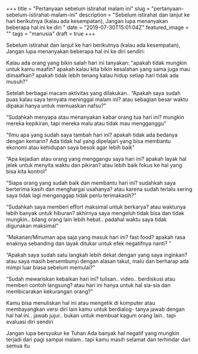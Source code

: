 +++
title = "Pertanyaan sebelum istirahat malam ini"
slug = "pertanyaan-sebelum-istirahat-malam-ini"
description = "Sebelum istirahat dan lanjut ke hari berikutnya (kalau ada kesempatan), Jangan lupa menanyakan beberapa hal ini ke diri "
date = "2019-07-30T15:01:04Z"
featured_image = ""
tags = "manusia"
draft = true
+++ 
 
Sebelum istirahat dan lanjut ke hari berikutnya (kalau ada kesempatan), 
Jangan lupa menanyakan beberapa hal ini ke diri sendiri:

Kalau ada orang yang bikin salah hari ini
tanyakan: “apakah tidak mungkin untuk kamu maafin? apakah kalau kita bikin kesalahan yang sama juga mau dimaafkan? apakah tidak lebih tenang kalau hidup setiap hari tidak ada musuh?"

Setelah berbagai macam aktivitas yang dilakukan..
“Apakah saya sudah puas kalau saya ternyata meninggal malam ini? atau sebagian besar waktu dipakai hanya untuk memuaskan nafsu?"

“Sudahkah menyapa atau menanyakan kabar orang tua hari ini? mungkin mereka kepikiran, tapi mereka malu atau tidak mau mengganggu"

"Ilmu apa yang sudah saya tambah hari ini? apakah tidak ada bedanya dengan kemarin? Ada tidak hal yang dipelajari yang bisa membantu ekonomi atau kehidupan saya besok agar lebih baik"

“Apa kejadian atau orang yang menggangu saya hari ini? apakah layak hal jelek untuk menyita waktu dan pikiran? atau lebih baik fokus ke hal yang bisa kita kontrol"

“Siapa orang yang sudah baik dan membantu hari ini? sudahkah saya berterima kasih dan menghargai usahanya? atau karena sudah terlalu sering saya tidak lagi menganggap tidak perlu terimakasih?"

“Sudahkah saya memberi effort maksimal untuk berkarya? atau waktunya lebih banyak untuk hiburan? akhirnya saya mengeluh tidak bisa dan tidak mungkin.. bilang orang lain lebih hebat.. padahal waktu saya tidak digunakan maksimal"

“Makanan/Minuman apa saja yang masuk hari ini? fast food? apakah rasa enaknya sebanding dan layak ditukar untuk efek negatifnya nanti? "

“Apakah saya sudah satu langkah lebih dekat dengan yang saya inginkan? atau saya masih bersembunyi dengan alasan takut, malu dan berharap ada mimpi luar biasa sebelum memulai?"

“Sudah mewariskan kebaikan hari ini? tulisan.. video.. berdiskusi atau memberi contoh langsung? atau hari ini hanya untuk hal sia-sia dan membicarakan kekurangan orang?"

Kamu bisa menuliskan hal ini atau mengetik di komputer atau membayangkan versi diri lain kamu untuk berdialog- tanya jawab dengan hal hal ini.. jawab jujur.. bukan untuk membuat kagum orang lain.. tapi evaluasi diri sendiri

Jangan lupa bersyukur ke Tuhan
Ada banyak hal negatif yang mungkin terjadi dari pagi sampai malam.. 
tapi kamu masih selamat dan terhindar dari semua itu